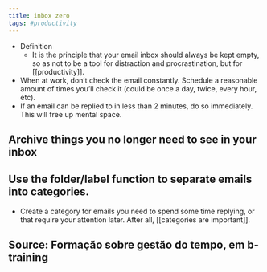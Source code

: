 ```yaml
---
title: inbox zero
tags: #productivity 
---
```


- Definition
	- It is the principle that your email inbox should always be kept empty, so as not to be a tool for distraction and procrastination, but for [[productivity]].
- When at work, don’t check the email constantly. Schedule a reasonable amount of times you’ll check it (could be once a day, twice, every hour, etc).
- If an email can be replied to in less than 2 minutes, do so immediately. This will free up mental space.
## Archive things you no longer need to see in your inbox
## Use the folder/label function to separate emails into categories.
- Create a category for emails you need to spend some time replying, or that require your attention later. After all, [[categories are important]].
## Source: Formação sobre gestão do tempo, em b-training